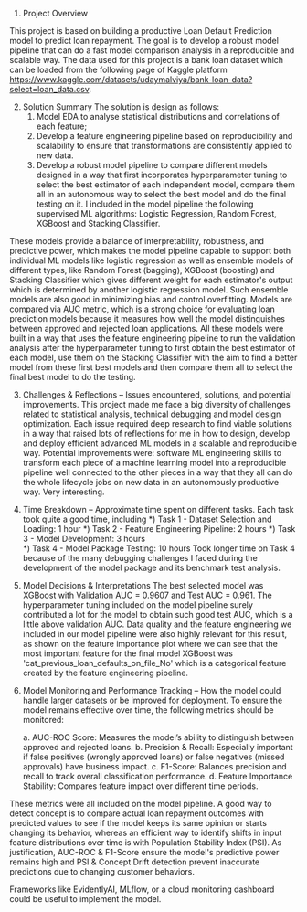 

1. Project Overview

This project is based on building a productive Loan Default Prediction model to predict loan repayment. The goal is to develop a robust model pipeline that can do a fast model comparison analysis in a reproducible and scalable way. The data used for this project is a bank loan dataset which can be loaded from the following page of Kaggle platform 
https://www.kaggle.com/datasets/udaymalviya/bank-loan-data?select=loan_data.csv.



2. Solution Summary 
The solution is design as follows:
    1. Model EDA to analyse statistical distributions and correlations of each feature;
    2. Develop a feature engineering pipeline based on reproducibility and scalability to ensure that transformations are consistently applied to new data.
    3. Develop a robust model pipeline to compare different models designed in a way that first incorporates hyperparameter tuning to select the best estimator      of each independent model, compare them all in an autonomous way to select the best model and do the final testing on it. I included in the model pipeline       the following supervised ML algorithms: Logistic Regression, Random Forest, XGBoost and Stacking Classifier.

These models provide a balance of interpretability, robustness, and predictive power, which makes the model pipeline capable to support both individual ML models like logistic regression as well as ensemble models of different types, like Random Forest (bagging), XGBoost (boosting) and Stacking Classifier which gives different weight for each estimator's output which is determined by another logistic regression model. Such ensemble models are also good in minimizing bias and control overfitting. Models are compared via AUC metric, which is a strong choice for evaluating loan prediction models because it measures how well the model distinguishes between approved and rejected loan applications. All these models were built in a way that uses the feature engineering pipeline to run the validation analysis after the hyperparameter tuning to first obtain the best estimator of each model, use them on the Stacking Classifier with the aim to find a better model from these first best models and then compare them all to select the final best model to do the testing.


3. Challenges & Reflections – Issues encountered, solutions, and potential improvements.
This project made me face a big diversity of challenges related to statistical analysis, technical debugging and model design optimization. Each issue required deep research to find viable solutions in a way that raised lots of reflections for me in how to design, develop and deploy efficient advanced ML models in a scalable and reproducible way. Potential improvements were: software ML engineering skills to transform each piece of a machine learning model into a reproducible pipeline well connected to the other pieces in a way that they all can do the whole lifecycle jobs on new data in an autonomously productive way. Very interesting.


4. Time Breakdown – Approximate time spent on different tasks.
Each task took quite a good time, including
*) Task 1 - Dataset Selection and Loading: 1 hour
*) Task 2 - Feature Engineering Pipeline: 2 hours
*) Task 3 - Model Development: 3 hours   
*) Task 4 - Model Package Testing: 10 hours
Took longer time on Task 4 because of the many debugging challenges I faced during the development of the model package and its benchmark test analysis.

5. Model Decisions & Interpretations 
The best selected model was XGBoost with Validation AUC = 0.9607 and Test AUC = 0.961. The hyperparameter tuning included on the model pipeline surely contributed a lot for the model to obtain such good test AUC, which is a little above validation AUC. Data quality and the feature engineering we included in our model pipeline were also highly relevant for this result, as shown on the feature importance plot where we can see that the most important feature for the final model XGBoost was 'cat_previous_loan_defaults_on_file_No' which is a categorical feature created by the feature engineering pipeline.   
   
6. Model Monitoring and Performance Tracking – How the model could handle larger datasets or be improved for deployment.
To ensure the model remains effective over time, the following metrics should be monitored:

    a. AUC-ROC Score: Measures the model’s ability to distinguish between approved and rejected loans.
    b. Precision & Recall: Especially important if false positives (wrongly approved loans) or false negatives (missed approvals) have business impact.
    c. F1-Score: Balances precision and recall to track overall classification performance.
    d. Feature Importance Stability: Compares feature impact over different time periods.

These metrics were all included on the model pipeline. A good way to detect concept is to compare actual loan repayment outcomes with predicted values to see if the model keeps its same opinion or starts changing its behavior, whereas an efficient way to identify shifts in input feature distributions over time is with Population Stability Index (PSI). As justification, AUC-ROC & F1-Score ensure the model's predictive power remains high and PSI & Concept Drift detection prevent inaccurate predictions due to changing customer behaviors.

Frameworks like EvidentlyAI, MLflow, or a cloud monitoring dashboard could be useful to implement the model.
